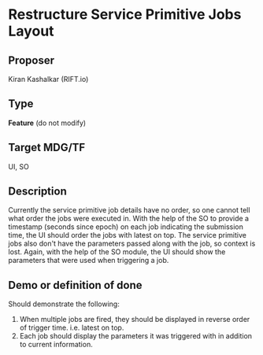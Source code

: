 # Restructure Service Primitive Jobs Layout  #

## Proposer ##
Kiran Kashalkar (RIFT.io)

## Type ##
**Feature** (do not modify)

## Target MDG/TF ##
UI, SO

## Description ##
Currently the service primitive job details have no order, so one cannot tell
what order the jobs were executed in.
With the help of the SO to provide a timestamp (seconds since epoch) on each job indicating the
submission time, the UI should order the jobs with latest on top.
The service primitive jobs also don't have the parameters passed along with the
job, so context is lost.
Again, with the help of the SO module, the UI should show the parameters that
were used when triggering a job.


## Demo or definition of done ##
Should demonstrate the following:
1. When multiple jobs are fired, they should be displayed in reverse order of
 trigger time. i.e. latest on top.
2. Each job should display the parameters it was triggered with in addition to
 current information.